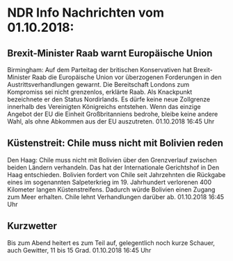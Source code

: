 # NDR Info Nachrichten vom 01.10.2018:


## Brexit-Minister Raab warnt Europäische Union
Birmingham: Auf dem Parteitag der britischen Konservativen hat Brexit-Minister Raab die Europäische Union vor überzogenen Forderungen in den Austrittsverhandlungen gewarnt. Die Bereitschaft Londons zum Kompromiss sei nicht grenzenlos, erklärte Raab. Als Knackpunkt bezeichnete er den Status Nordirlands. Es dürfe keine neue Zollgrenze innerhalb des Vereinigten Königreichs entstehen. Wenn das einzige Angebot der EU die Einheit Großbritanniens bedrohe, bleibe keine andere Wahl, als ohne Abkommen aus der EU auszutreten. 01.10.2018 16:45 Uhr 

## Küstenstreit: Chile muss nicht mit Bolivien reden
Den Haag:    Chile muss nicht mit Bolivien über den Grenzverlauf zwischen beiden Ländern verhandeln. Das hat der Internationale Gerichtshof in Den Haag entschieden. Bolivien fordert von Chile seit Jahrzehnten die Rückgabe eines im sogenannten Salpeterkrieg im 19. Jahrhundert verlorenen 400 Kilometer langen Küstenstreifens. Dadurch würde Bolivien einen Zugang zum Meer erhalten. Chile lehnt Verhandlungen darüber ab. 01.10.2018 16:45 Uhr 

## Kurzwetter
Bis zum Abend heitert es zum Teil auf, gelegentlich noch kurze Schauer, auch Gewitter, 11 bis 15 Grad. 01.10.2018 16:45 Uhr 
